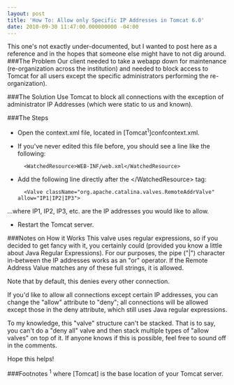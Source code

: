 ```yaml
---
layout: post
title: 'How To: Allow only Specific IP Addresses in Tomcat 6.0'
date: 2010-09-30 11:47:00.000000000 -04:00
---
```

This one's not exactly under-documented, but I wanted to post here as a reference and in the hopes that someone else might have to not dig around.
###The Problem
Our client needed to take a webapp down for maintenance (re-organization across the institution) and needed to block access to Tomcat for all users except the specific administrators performing the re-organization). 

###The Solution
Use Tomcat to block all connections with the exception of administrator IP Addresses (which were static to us and known). 

###The Steps
* Open the context.xml file, located in [Tomcat<sup>1</sup>]confcontext.xml.
* If you've never edited this file before, you should see a line like the following:

        <WatchedResource>WEB-INF/web.xml</WatchedResource>
    
* Add the following line directly after the &lt;/WatchedResource&gt; tag:

        <Valve className="org.apache.catalina.valves.RemoteAddrValve" allow="IP1|IP2|IP3">

...where IP1, IP2, IP3, etc. are the IP addresses you would like to allow.

* Restart the Tomcat server.

###Notes on How it Works
This valve uses regular expressions, so if you decided to get fancy with it, you certainly could (provided you know a little about Java Regular Expressions). For our purposes, the pipe ("|") character in-between the IP addresses works as an "or" operator. If the Remote Address Value matches any of these full strings, it is allowed. 

Note that by default, this denies every other connection. 

If you'd like to allow all connections except certain IP addresses, you can change the "allow" attribute to "deny"; all connections will be allowed except those in the deny attribute, which still uses Java regular expressions. 

To my knowledge, this "valve" structure can't be stacked. That is to say, you can't do a "deny all" valve and then stack multiple types of "allow valves" on top of it. If anyone knows if this is possible, feel free to sound off in the comments. 

Hope this helps!

###Footnotes
<sup>1</sup> where [Tomcat] is the base location of your Tomcat server.

